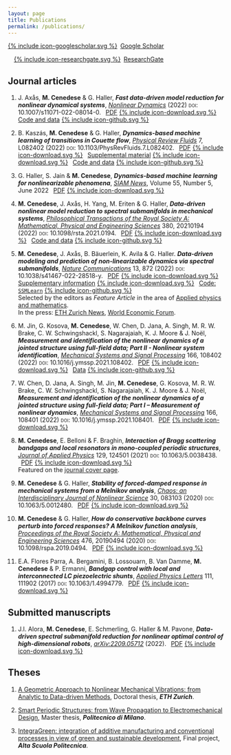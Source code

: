```yaml
---
layout: page
title: Publications
permalink: /publications/
---
```


<p><a href="https://scholar.google.com/citations?user=5sEbfHEAAAAJ&hl=en"><span style=';margin-right:.5em' class="icon icon--googlescholar">{% include icon-googlescholar.svg %}</span>Google Scholar</a>

<a href="https://www.researchgate.net/profile/Mattia-Cenedese"><span style='margin-left:1em;margin-right:.5em' class="icon icon--researchgate">{% include icon-researchgate.svg %}</span>ResearchGate</a>
</p>

## Journal articles

1. J. Axås, **M. Cenedese** & G. Haller, ***Fast data-driven model reduction for nonlinear dynamical systems***, [*Nonlinear Dynamics*](https://doi.org/10.1007/s11071-022-08014-0) (2022) <span style="font-variant:small-caps;">doi</span>: 10.1007/s11071-022-08014-0. <a style='margin-left:.5em' href="https://link.springer.com/content/pdf/10.1007/s11071-022-08014-0.pdf">PDF<span style='margin-left:.3em;margin-right:.5em' class="icon icon--download">{% include icon-download.svg %}</span></a> <a href="https://github.com/mattiacenedese/SSMLearn/tree/main/fastSSM">Code and data<span style='margin-left:.3em;margin-right:.5em' class="icon icon--download">{% include icon-github.svg %}</span></a>

2. B. Kaszás, **M. Cenedese** & G. Haller, ***Dynamics-based machine learning of transitions in Couette flow***, [*Physical Review Fluids*](https://doi.org/10.1103/PhysRevFluids.7.L082402) 7, L082402 (2022) <span style="font-variant:small-caps;">doi</span>: 10.1103/PhysRevFluids.7.L082402. <a style='margin-left:.5em' href="http://www.georgehaller.com/reprints/dynamicsbasedmachinelearning.pdf">PDF<span style='margin-left:.3em;margin-right:.5em' class="icon icon--download">{% include icon-download.svg %}</span></a> <a href="https://journals.aps.org/prfluids/supplemental/10.1103/PhysRevFluids.7.L082402/supplemental_couette.pdf">Supplemental material<span style='margin-left:.3em;margin-right:.5em' class="icon icon--download">{% include icon-download.svg %}</span></a> <a href="https://github.com/mattiacenedese/SSMLearn">Code and data<span style='margin-left:.3em;margin-right:.5em' class="icon icon--download">{% include icon-github.svg %}</span></a>

2. G. Haller, S. Jain & **M. Cenedese**, ***Dynamics-based machine learning for nonlinearizable phenomena***, [*SIAM News*](https://sinews.siam.org/Details-Page/dynamics-based-machine-learning-for-nonlinearizable-phenomena), Volume 55, Number 5, June 2022 <a style='margin-left:.5em' href="http://www.georgehaller.com/reprints/HallerJainCenedese_dynamics_based_machine_learning.pdf">PDF<span style='margin-left:.3em;margin-right:.5em' class="icon icon--download">{% include icon-download.svg %}</span></a>

2. **M. Cenedese**, J. Axås, H. Yang, M. Eriten & G. Haller, ***Data-driven nonlinear model reduction to spectral submanifolds in mechanical systems***, [*Philosophical Transactions of the Royal Society A: Mathematical, Physical and Engineering Sciences*](https://doi.org/10.1098/rsta.2021.0194) 380, 20210194 (2022) <span style="font-variant:small-caps;">doi</span>: 10.1098/rsta.2021.0194.
<a style='margin-left:.5em' href="http://www.georgehaller.com/reprints/Cenedeseetal_DataDrivenNonlinearModelReduction.pdf">PDF<span style='margin-left:.3em;margin-right:.5em' class="icon icon--download">{% include icon-download.svg %}</span></a> 
<a href="https://github.com/mattiacenedese/SSMLearn">Code and data<span style='margin-left:.3em;margin-right:.5em' class="icon icon--download">{% include icon-github.svg %}</span></a>

2. **M. Cenedese**, J. Axås, B. Bäuerlein, K. Avila & G. Haller. ***Data-driven modeling and prediction of non-linearizable dynamics via spectral submanifolds***, [*Nature Communications*](https://doi.org/10.1038/s41467-022-28518-y) 13, 872 (2022) <span style="font-variant:small-caps;">doi</span>: 10.1038/s41467-022-28518-y.
<a style='margin-left:.5em' href="https://www.nature.com/articles/s41467-022-28518-y.pdf">PDF<span style='margin-left:.3em;margin-right:.5em' class="icon icon--download">{% include icon-download.svg %}</span></a> 
<a href="https://static-content.springer.com/esm/art%3A10.1038%2Fs41467-022-28518-y/MediaObjects/41467_2022_28518_MOESM1_ESM.pdf">Supplementary information<span style='margin-left:.3em;margin-right:.5em' class="icon icon--download">{% include icon-download.svg %}</span></a> 
<a href="https://github.com/mattiacenedese/SSMLearn">Code: `SSMLearn`<span style='margin-left:.3em;margin-right:.5em' class="icon icon--download">{% include icon-github.svg %}</span></a><br>
Selected by the editors as *Feature Article* in the area of [Applied physics and mathematics](https://www.nature.com/collections/hjhbgijcei).<br>
In the press: [ETH Zurich News](https://ethz.ch/en/news-and-events/eth-news/news/2022/02/predicting-complex-dynamics-from-data.html), [World Economic Forum](https://www.weforum.org/agenda/2022/03/predicting-complex-dynamics-from-data/).

2.  M. Jin, G. Kosova, **M. Cenedese**, W. Chen, D. Jana, A. Singh, M. R. W. Brake, C. W. Schwingshackl, S. Nagarajaiah, K. J. Moore & J. Noël, ***Measurement and identification of the nonlinear dynamics of a jointed structure using full-field data; Part II - Nonlinear system identification***, [*Mechanical Systems and Signal Processing*](https://doi.org/10.1016/j.ymssp.2021.108402) 166, 108402 (2022) <span style="font-variant:small-caps;">doi</span>: 10.1016/j.ymssp.2021.108402.
<a style='margin-left:.5em' href="/assets/publications/2022MSSPJinKosovaCenedese_etal.pdf">PDF<span style='margin-left:.3em;margin-right:.5em' class="icon icon--download">{% include icon-download.svg %}</span></a> 
<a href="https://github.com/mattiacenedese/BRBtesting">Data<span style='margin-left:.3em;margin-right:.5em' class="icon icon--download">{% include icon-github.svg %}</span></a>

2. W. Chen, D. Jana, A. Singh, M. Jin, **M. Cenedese**, G. Kosova, M. R. W. Brake, C. W. Schwingshackl, S. Nagarajaiah, K. J. Moore & J. Noël, ***Measurement and identification of the nonlinear dynamics of a jointed structure using full-field data; Part I – Measurement of nonlinear dynamics***, [*Mechanical Systems and Signal Processing*](https://doi.org/10.1016/j.ymssp.2021.108401) 166, 108401 (2022) <span style="font-variant:small-caps;">doi</span>: 10.1016/j.ymssp.2021.108401.
<a style='margin-left:.5em' href="/assets/publications/2022MSSPChenJanaSingh_etal.pdf">PDF<span style='margin-left:.3em;margin-right:.5em' class="icon icon--download">{% include icon-download.svg %}</span></a> 

2. **M. Cenedese**, E. Belloni & F. Braghin, ***Interaction of Bragg scattering bandgaps and local resonators in mono-coupled periodic structures***, [*Journal of Applied Physics*](https://aip.scitation.org/doi/full/10.1063/5.0038438) 129, 124501 (2021) <span style="font-variant:small-caps;">doi</span>: 10.1063/5.0038438. 
<a style='margin-left:.5em' href="/assets/publications/2021JAPCenedeseBelloniBraghin.pdf">PDF<span style='margin-left:.3em;margin-right:.5em' class="icon icon--download">{% include icon-download.svg %}</span></a><br>
Featured on the [journal cover page](https://aip.scitation.org/action/showLargeCover?doi=10.1063%2Fjap.2021.129.issue-12).

2. **M. Cenedese** & G. Haller, ***Stability of forced-damped response in mechanical systems from a Melnikov analysis***, [*Chaos: an Interdisciplinary Journal of Nonlinear Science*](https://aip.scitation.org/doi/full/10.1063/5.0012480) 30, 083103 (2020) <span style="font-variant:small-caps;">doi</span>: 10.1063/5.0012480.
<a style='margin-left:.5em' href="http://www.georgehaller.com/reprints/CenedeseHaller_stabilityMelnikov.pdf">PDF<span style='margin-left:.3em;margin-right:.5em' class="icon icon--download">{% include icon-download.svg %}</span></a> 

2. **M. Cenedese** & G. Haller, ***How do conservative backbone curves perturb into forced responses? A Melnikov function analysis***, [*Proceedings of the Royal Society A: Mathematical, Physical and Engineering Sciences*](royalsocietypublishing.org/doi/abs/10.1098/rspa.2019.0494?af=R) 476, 20190494 (2020) <span style="font-variant:small-caps;">doi</span>: 10.1098/rspa.2019.0494.
<a style='margin-left:.5em' href="http://www.georgehaller.com/reprints/CenedeseHaller_backboneMelnikov.pdf">PDF<span style='margin-left:.3em;margin-right:.5em' class="icon icon--download">{% include icon-download.svg %}</span></a> 

2. E.A. Flores Parra, A. Bergamini, B. Lossouarn, B. Van Damme, **M. Cenedese** & P. Ermanni, ***Bandgap control with local and interconnected LC piezoelectric shunts***, [*Applied Physics Letters*](https://aip.scitation.org/doi/full/10.1063/1.4994779) 111, 111902 (2017) <span style="font-variant:small-caps;">doi</span>: 10.1063/1.4994779. 
<a style='margin-left:.5em' href="https://www.research-collection.ethz.ch/bitstream/handle/20.500.11850/185265/Bangap.pdf?sequence=1&isAllowed=y#page=3">PDF<span style='margin-left:.3em;margin-right:.5em' class="icon icon--download">{% include icon-download.svg %}</span></a> 


## Submitted manuscripts

1. J.I. Alora, **M. Cenedese**, E. Schmerling, G. Haller & M. Pavone, ***Data-driven spectral submanifold reduction for nonlinear optimal control of high-dimensional robots***, [*arXiv:2209.05712*](http://arxiv.org/abs/2209.05712) (2022).
<a style='margin-left:.5em' href="https://arxiv.org/pdf/2209.05712.pdf">PDF<span style='margin-left:.3em;margin-right:.5em' class="icon icon--download">{% include icon-download.svg %}</span></a> 

## Theses

1. [A Geometric Approach to Nonlinear Mechanical Vibrations: from Analytic to Data-driven Methods](https://www.research-collection.ethz.ch/handle/20.500.11850/528996), Doctoral thesis, ***ETH Zurich***.

2. [Smart Periodic Structures: from Wave Propagation to Electromechanical Design](https://www.politesi.polimi.it/handle/10589/131354), Master thesis, ***Politecnico di Milano***.

2. [IntegraGreen: integration of additive manufacturing and conventional processes in view of green and sustainable development](https://www.asp-poli.it/projects/integragreen-integration-of-additive-manufacturing-and-machining-processes-in-view-of-green-and-sustainable-development/), Final project, ***Alta Scuola Politecnica***.





